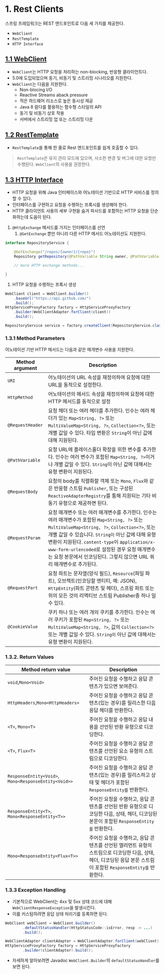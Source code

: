 # 1. Rest Clients

스프링 프레임워크는 REST 엔드포인트로 다음 세 가지를 제공한다.

- `WebClient`
- `RestTemplate`
- `HTTP Interface`

## [1.1 WebClient](https://docs.spring.io/spring-framework/docs/current/reference/html/integration.html#rest-webclient)

- `WebClient`는 HTTP 요청을 처리하는 non-blocking, 반응형 클라이언트다.
- 5.0에 도입되었으며 동기, 비동기 및 스트리밍 시나리오를 지원한다.
- `WebClient`는 다음을 지원한다.
    - Non-blocing I/O
    - Reactive Streams aback pressure
    - 적은 하드웨어 리소스로 높은 동시성 제공
    - Java 8 람다를 활용하는 함수형 스타일의 API
    - 동기 및 비동기 상호 작용
    - 서버에서 스트리밍 업 또는 스트리밍 다운

## [1.2 RestTemplate](https://docs.spring.io/spring-framework/docs/current/reference/html/integration.html#rest-resttemplate)

- `RestTemplate`을 통해 한 줄로 Rest 엔드포인트를 쉽게 호출할 수 있다.

> `RestTemplate`은 유지 관리 모드에 있으며, 사소한 변경 및 버그에 대한 요청만 수행된다. `WebClient`의 사용을 권장한다.
>

## [1.3 HTTP Interface](https://docs.spring.io/spring-framework/docs/current/reference/html/integration.html#rest-http-interface)

- HTTP 요청을 위해 Java 인터페이스와 어노테이션 기반으로 HTTP 서비스를 정의할 수 있다.
- 인터페이스를 구현하고 요청을 수행하는 프록시를 생성해야 한다.
- HTTP 클라이언트 사용의 세부 구현을 숨겨 파사드를 포함하는 HTTP 요청을 단순화하는데 도움이 된다.

1. `@HttpExchange` 메서드를 가지는 인터페이스를 선언
    1. `@GetExchange` 뿐만 아니라 다른 HTTP 메서드 어노테이션도 지원한다.

```java
interface RepositoryService {

    @GetExchange("/repos/{owner}/{repo}")
    Repository getRepository(@PathVariable String owner, @PathVariable String repo);

    // more HTTP exchange methods...

}
```

1. HTTP 요청을 수행하는 프록시 생성

```java
WebClient client = WebClient.builder()
    .baseUrl("https://api.github.com/")
    .build();
HttpServiceProxyFactory factory = HttpServiceProxyFactory
    .builder(WebClientAdapter.forClient(client))
    .build();

RepositoryService service = factory.createClient(RepositoryService.class);
```

### 1.3.1 Method Parameters

어노테이션 기반 HTTP 메서드는 다음과 같은 매개변수 사용을 지원한다.

| Method argument | Description                                                                                                                                                                                                                                                                 |
|-----------------|-----------------------------------------------------------------------------------------------------------------------------------------------------------------------------------------------------------------------------------------------------------------------------|
| `URI`           | 어노테이션의 URL 속성을 재정의하여 요청에 대한 URL을 동적으로 설정한다.                                                                                                                                                                                                                                 |
| `HttpMethod`    | 어노테이션의 메서드 속성을 재정의하여 요청에 대한 HTTP 메서드를 동적으로 설정                                                                                                                                                                                                                               |
| `@RequestHeader` | 요청 헤더 또는 여러 헤더를 추가한다. 인수는 여러 헤더가 있는 `Map<String, ?>` 또는 `MultiValueMap<String, ?>`, `Collection<?>`, 또는 개별 값일 수 있다. 타입 변환은 `String`이 아닌 값에 대해 지원된다.                                                                                                                         |
| `@PathVariable` | 요청 URL에 플레이스홀더 확장을 위한 변수를 추가한다. 인수는 여러 변수가 포함된 `Map<String, ?>`이거나 개별 값일 수 있다. `String`이 아닌 값에 대해서는 유형 변환이 지원된다.                                                                                                                                                            |
| `@RequestBody`    | 요청의 body를 직렬화할 객체 또는 `Mono`, `Flux`와 같은 반응형 스트림 `Publisher`, 또는 구성된 `ReactiveAdapterRegistry`를 통해 지원되는 기타 비동기 유형으로 제공하면 된다.                                                                                                                                                 |
| `@RequestParam`   | 요청 매개변수 또는 여러 매개변수를 추가한다. 인수는 여러 매개변수가 포함된 `Map<String, ?>` 또는 `MultiValueMap<String, ?>`, `Collection<?>`, 또는 개별 값일 수 있습니다. `String이` 아닌 값에 대해 유형 변환이 지원된다. `content-type`이 a`pplication/x-www-form-urlencoded`로 설정된 경우 요청 매개변수는 요청 본문에서 인코딩된다. 그렇지 않으면 URL 쿼리 매개변수로 추가된다. |
| `@RequestPart`   | 요청 파트는 문자열(양식 필드), `Resource`(파일 파트), 오브젝트(인코딩할 엔티티, 예: JSON), `HttpEntity`(파트 콘텐츠 및 헤더), 스프링 파트 또는 위의 모든 것의 리액티브 스트림 Publisher중 하나 일 수 있다.                                                                                                                                 |
| `@CookieValue`    | 쿠키 하나 또는 여러 개의 쿠키를 추가한다. 인수는 여러 쿠키가 포함된 `Map<String, ?>` 또는 `MultiValueMap<String, ?>`, 값의 `Collection<?>` 또는 개별 값일 수 있다. `String이` 아닌 값에 대해서는 유형 변환이 지원된다.                                                                                                                         |

### 1.3.2. Return Values

| Method return value                                  | Description |
|------------------------------------------------------| --- |
| `void`,`Mono<Void>`                                  | 주어진 요청을 수행하고 응답 콘텐츠가 있으면 보여준다. |
| `HttpHeaders`,`Mono<HttpHeaders>`                    | 주어진 요청을 수행하고 응답 콘텐츠(있는 경우)를 릴리스한 다음 응답 헤더를 반환한다. |
| `<T>`, `Mono<T>`                                     | 주어진 요청을 수행하고 응답 내용을 선언된 반환 유형으로 디코딩한다. |
| `<T>`, `Flux<T>`                                     | 주어진 요청을 수행하고 응답 콘텐츠를 선언된 요소 유형의 스트림으로 디코딩한다. |
| `ResponseEntity<Void>`, `Mono<ResponseEntity<Void>>` | 주어진 요청을 수행하고 응답 콘텐츠(있는 경우)를 릴리스하고 상태 및 헤더가 포함된 `ResponseEntity를` 반환한다. |
| `ResponseEntity<T>`, `Mono<ResponseEntity<T>> `      | 주어진 요청을 수행하고, 응답 콘텐츠를 선언된 반환 유형으로 디코딩한 다음, 상태, 헤더, 디코딩된 본문이 포함된 `ResponseEntity를` 반환한다. |
| `Mono<ResponseEntity<Flux<T>> `                        | 주어진 요청을 수행하고, 응답 콘텐츠를 선언된 엘리먼트 유형의 스트림으로 디코딩한 다음, 상태, 헤더, 디코딩된 응답 본문 스트림이 포함된 `ResponseEntity를` 반환한다. |

### 1.3.3 Exception Handling

- 기본적으로 WebClient는 4xx 및 5xx 상태 코드에 대해 `WebClientResponseException`을 발생시킨다.
- 이를 커스텀하려면 응답 상태 처리기를 등록하면 된다.

```java
WebClient webClient = WebClient.builder()
        .defaultStatusHandler(HttpStatusCode::isError, resp -> ...)
        .build();

WebClientAdapter clientAdapter = WebClientAdapter.forClient(webClient);
HttpServiceProxyFactory factory = HttpServiceProxyFactory
        .builder(clientAdapter).build();
```

- 자세하게 알아보려면 Javadoc `WebClient.Builder`의 `defaultStatusHandler`를 보면 된다.

